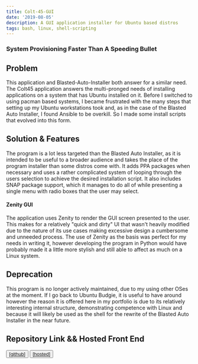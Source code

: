 ```yaml
---
title: Colt-45-GUI
date: '2019-08-05'
description: A GUI application installer for Ubuntu based distros
tags: bash, linux, shell-scripting
---
```



### System Provisioning Faster Than A Speeding Bullet

## Problem

This application and Blasted-Auto-Installer both answer for a similar need. The Colt45 application answers the multi-pronged needs of installing applications on a system that has Ubuntu installed on it. Before I switched to using pacman based systems, I became frustrated with the many steps that setting up my Ubuntu workstations took and, as in the case of the Blasted Auto Installer, I found Ansible to be overkill. So I made some install scripts that evolved into this form.

## Solution & Features

The program is a lot less targeted than the Blasted Auto Installer, as it is intended to be useful to a broader audience and takes the place of the program installer than some distros come with. It adds PPA packages when necessary and uses a rather complicated system of looping through the users selection to achieve the desired installation script. It also includes SNAP package support, which it manages to do all of while presenting a single menu with radio boxes that the user may select.

#### Zenity GUI

The application uses Zenity to render the GUI screen presented to the user. This makes for a relatively "quick and dirty" UI that wasn't heavily modified due to the nature of its use cases making excessive design a cumbersome and unneeded process. The use of Zenity as the basis was perfect for my needs in writing it, however developing the program in Python would have probably made it a little more stylish and still able to affect as much on a Linux system.

## Deprecation

This program is no longer actively maintained, due to my using other OSes at the moment. If I go back to Ubuntu Budgie, it is useful to have around however the reason it is offered here in my portfolio is due to its relatively interesting internal structure, demonstrating competence with Linux and because it will likely be used as the shell for the rewrite of the Blasted Auto Installer in the near future.

## Repository Link && Hosted Front End

<button className="nav-btn  ml-2">
   <a href="https://github.com/Thomashighbaugh/colt45gui">
   [github]
   </a>
</button>
<button className="nav-btn ml-2">
 <a href="https://colt45gui.netlify.com/">
   [hosted]
   </a>
</button>
